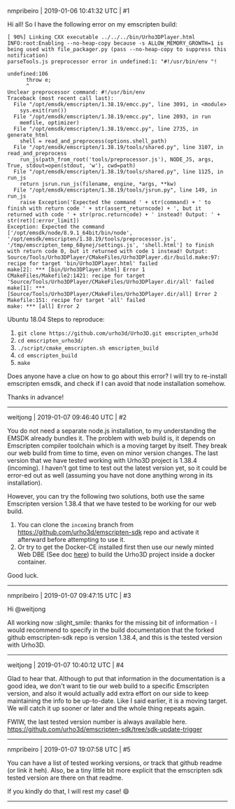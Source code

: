 nmpribeiro | 2019-01-06 10:41:32 UTC | #1

Hi all!
So I have the following error on my emscripten build:
```
[ 90%] Linking CXX executable ../../../bin/Urho3DPlayer.html
INFO:root:Enabling --no-heap-copy because -s ALLOW_MEMORY_GROWTH=1 is being used with file_packager.py (pass --no-heap-copy to suppress this notification)
parseTools.js preprocessor error in undefined:1: "#!/usr/bin/env "!

undefined:106
      throw e;
      ^
Unclear preprocessor command: #!/usr/bin/env 
Traceback (most recent call last):
  File "/opt/emsdk/emscripten/1.38.19/emcc.py", line 3091, in <module>
    sys.exit(run())
  File "/opt/emsdk/emscripten/1.38.19/emcc.py", line 2093, in run
    memfile, optimizer)
  File "/opt/emsdk/emscripten/1.38.19/emcc.py", line 2735, in generate_html
    shell = read_and_preprocess(options.shell_path)
  File "/opt/emsdk/emscripten/1.38.19/tools/shared.py", line 3107, in read_and_preprocess
    run_js(path_from_root('tools/preprocessor.js'), NODE_JS, args, True, stdout=open(stdout, 'w'), cwd=path)
  File "/opt/emsdk/emscripten/1.38.19/tools/shared.py", line 1125, in run_js
    return jsrun.run_js(filename, engine, *args, **kw)
  File "/opt/emsdk/emscripten/1.38.19/tools/jsrun.py", line 149, in run_js
    raise Exception('Expected the command ' + str(command) + ' to finish with return code ' + str(assert_returncode) + ', but it returned with code ' + str(proc.returncode) + ' instead! Output: ' + str(ret)[:error_limit])
Exception: Expected the command ['/opt/emsdk/node/8.9.1_64bit/bin/node', '/opt/emsdk/emscripten/1.38.19/tools/preprocessor.js', '/tmp/emscripten_temp_68ynej/settings.js', 'shell.html'] to finish with return code 0, but it returned with code 1 instead! Output: 
Source/Tools/Urho3DPlayer/CMakeFiles/Urho3DPlayer.dir/build.make:97: recipe for target 'bin/Urho3DPlayer.html' failed
make[2]: *** [bin/Urho3DPlayer.html] Error 1
CMakeFiles/Makefile2:1421: recipe for target 'Source/Tools/Urho3DPlayer/CMakeFiles/Urho3DPlayer.dir/all' failed
make[1]: *** [Source/Tools/Urho3DPlayer/CMakeFiles/Urho3DPlayer.dir/all] Error 2
Makefile:151: recipe for target 'all' failed
make: *** [all] Error 2
```

Ubuntu 18.04
Steps to reproduce:
1. `git clone https://github.com/urho3d/Urho3D.git emscripten_urho3d`
2. `cd emscripten_urho3d/`
3. `./script/cmake_emscripten.sh emscripten_build`
4. `cd emscripten_build`
5. `make`

Does anyone have a clue on how to go about this error? I will try to re-install emscripten emsdk, and check if I can avoid that node installation somehow.

Thanks in advance!

-------------------------

weitjong | 2019-01-07 09:46:40 UTC | #2

You do not need a separate node.js installation, to my understanding the EMSDK already bundles it. The problem with web build is, it depends on Emscripten compiler toolchain which is a moving target by itself. They break our web build from time to time, even on minor version changes. The last version that we have tested working with Urho3D project is 1.38.4 (incoming). I haven't got time to test out the latest version yet, so it could be error-ed out as well (assuming you have not  done anything wrong in its installation).

However, you can try the following two solutions, both use the same Emscripten version 1.38.4 that we have tested to be working for our web build.

1. You can clone the `incoming` branch from https://github.com/urho3d/emscripten-sdk repo and activate it afterward before attempting to use it.
2. Or try to get the Docker-CE installed first then use our newly minted Web DBE (See doc [here](https://urho3d.github.io/documentation/HEAD/_building.html#Dockerized_Build_Environment)) to build the Urho3D project inside a docker container.

Good luck.

-------------------------

nmpribeiro | 2019-01-07 09:47:15 UTC | #3

Hi @weitjong

All working now :slight_smile: thanks for the missing bit of information - I would recommend to specify in the build documentation that the forked github emscripten-sdk repo is version 1.38.4, and this is the tested version with Urho3D.

-------------------------

weitjong | 2019-01-07 10:40:12 UTC | #4

Glad to hear that. Although to put that information in the documentation is a good idea, we don't want to tie our web build to a specific Emscripten version, and also it would actually add extra effort on our side to keep maintaining the info to be up-to-date. Like I said earlier, it is a moving target. We will catch it up sooner or later and the whole thing repeats again.

FWIW, the last tested version number is always available here.
https://github.com/urho3d/emscripten-sdk/tree/sdk-update-trigger

-------------------------

nmpribeiro | 2019-01-07 19:07:58 UTC | #5

You can have a list of tested working versions, or track that github readme (or link it heh). Also, be a tiny little bit more explicit that the emscripten sdk tested version are there on that readme.

If you kindly do that, I will rest my case! :smile:

-------------------------


